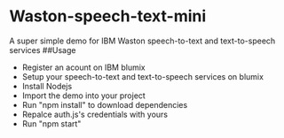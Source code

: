 # Waston-speech-text-mini
A super simple demo for IBM Waston speech-to-text and text-to-speech services
##Usage
* Register an acount on IBM blumix
* Setup your speech-to-text and text-to-speech services on blumix
* Install Nodejs
* Import the demo into your project
* Run "npm install" to download dependencies
* Repalce auth.js's credentials with yours
* Run "npm start"

